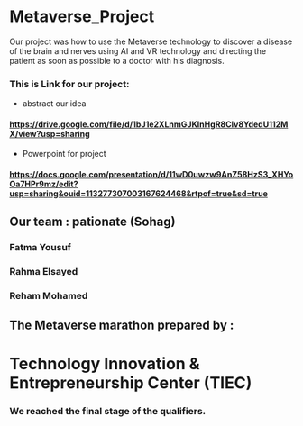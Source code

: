 # Metaverse_Project

Our project was how to use the Metaverse technology to discover a disease of the brain and nerves using AI and VR technology and directing the patient as soon as possible to a doctor with his diagnosis.

### This is Link for our project:

- abstract our idea
  
#### https://drive.google.com/file/d/1bJ1e2XLnmGJKlnHgR8Clv8YdedU112MX/view?usp=sharing

- Powerpoint for project
  
#### https://docs.google.com/presentation/d/11wD0uwzw9AnZ58HzS3_XHYoOa7HPr9mz/edit?usp=sharing&ouid=113277307003167624468&rtpof=true&sd=true

## Our team : pationate (Sohag)

### Fatma Yousuf 

### Rahma Elsayed 

### Reham Mohamed 

## The Metaverse marathon prepared by :

# Technology Innovation & Entrepreneurship Center (TIEC)

### We reached the final stage of the qualifiers.
